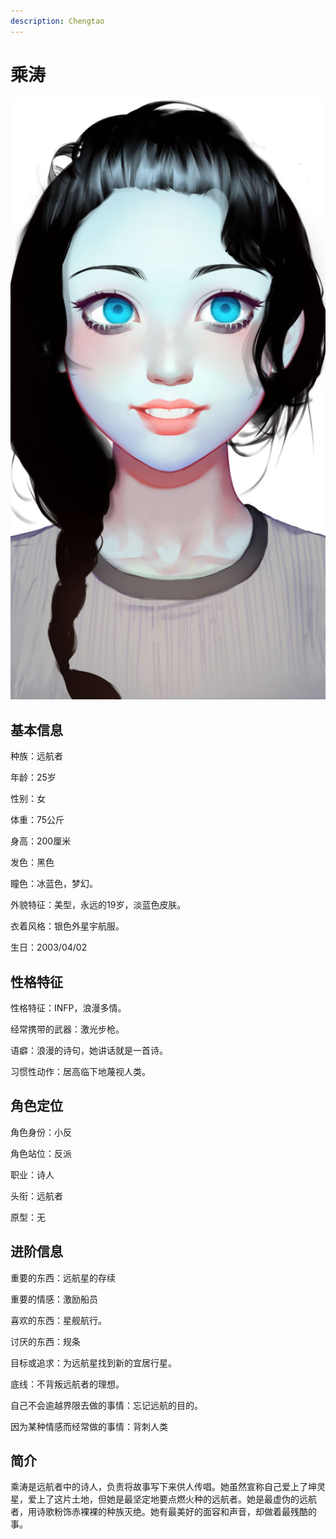 ```yaml
---
description: Chengtao
---
```


# 乘涛

![&#x4E58;&#x6D9B;](../../.gitbook/assets/cheng-tao-.jpg)

## **基本信息**

种族：远航者

年龄：25岁

性别：女

体重：75公斤

身高：200厘米

发色：黑色

瞳色：冰蓝色，梦幻。

外貌特征：美型，永远的19岁，淡蓝色皮肤。

衣着风格：银色外星宇航服。

生日：2003/04/02

## **性格特征**

性格特征：INFP，浪漫多情。

经常携带的武器：激光步枪。

语癖：浪漫的诗句，她讲话就是一首诗。

习惯性动作：居高临下地蔑视人类。

## **角色定位**

角色身份：小反

角色站位：反派

职业：诗人

头衔：远航者

原型：无

## **进阶信息**

重要的东西：远航星的存续

重要的情感：激励船员

喜欢的东西：星舰航行。

讨厌的东西：规条

目标或追求：为远航星找到新的宜居行星。

底线：不背叛远航者的理想。

自己不会逾越界限去做的事情：忘记远航的目的。

因为某种情感而经常做的事情：背刺人类

## **简介**

乘涛是远航者中的诗人，负责将故事写下来供人传唱。她虽然宣称自己爱上了坤灵星，爱上了这片土地，但她是最坚定地要点燃火种的远航者。她是最虚伪的远航者，用诗歌粉饰赤裸裸的种族灭绝。她有最美好的面容和声音，却做着最残酷的事。

